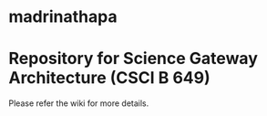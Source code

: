 # madrinathapa

# Repository for Science Gateway Architecture (CSCI B 649)

Please refer the wiki for more details. 
